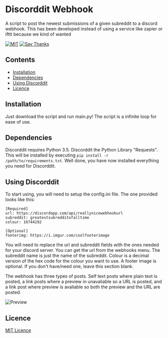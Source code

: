 # Discorddit Webhook
A script to post the newest submissions of a given subreddit to a discord webhook. This has been developed instead of using a service like zapier or ifttt because we kind of wanted

[![MIT](https://img.shields.io/github/license/mashape/apistatus.svg?style=flat-square)](https://opensource.org/licenses/MIT) [![Say Thanks](https://img.shields.io/badge/say-thanks-ff69b4.svg)](https://saythanks.io/to/RainbowDinoaur)

## Contents

- [Installation](#installation)	
- [Dependencies](#dependencies)
- [Using Discorddit](#using-discorddit)
- [Licence](#licence)


## Installation
Just download the script and run main.py! The script is a infinite loop for ease of use.

## Dependencies
Discorddit requires Python 3.5. Discorddit the Python Library "Requests". This will be installed by executing `pip install -r /path/to/requirements.txt`. Well done, you have now installed everything you need for Discorddit.

## Using Discorddit
To start using, you will need to setup the config.ini file. The one provided looks like this:

```
[Required]
url: https://discordapp.com/api/reallynicewebhookurl
subreddit: greatestsubredditofalltime
colour: 16744192

[Optional]
footerimg: https://i.imgur.com/coolfooterimage
```

You will need to replace the url and subreddit fields with the ones needed for your discord server. You can get the url from the webhooks menu. The subreddit name is just the name of the subreddit. Colour is a decimal version of the hex code for the colour you want to use. A footer image is optional. If you don't have/need one, leave this section blank.

The webhook has three types of posts. Self text posts where plain text is posted, a link posts where a preview in unavaliable so a URL is posted, and a link post where preview is avaliable so both the preview and the URL are posted.

![Preview](http://i.imgur.com/NcxWOCY.png)

## Licence
[MIT Licence](https://github.com/RainbowDinoaur/Reddit-Discord-Webhook/blob/master/LICENSE)
